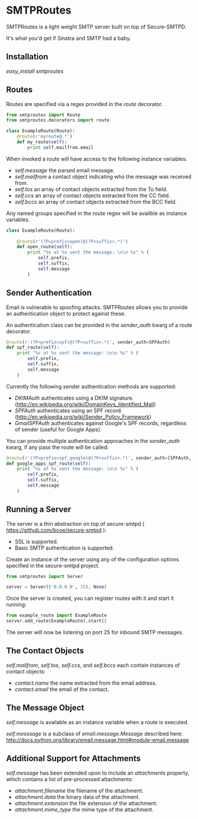 SMTPRoutes
==========

SMTPRoutes is a light weight SMTP server built on top of Secure-SMTPD.

It's what you'd get if Sinatra and SMTP had a baby.

Installation
------------

*easy_install smtproutes*

Routes
------

Routes are specified via a regex provided in the *route* decorator.

```python
from smtproutes import Route
from smtproutes.decorators import route

class ExampleRoute(Route):
	@route(r'myroute@.*')
    def my_route(self):
		print self.mailfrom.email
```

When invoked a route will have access to the following instance variables:

* _self.message_ the parsed email message.
* _self.mailfrom_ a contact object indicating who the message was received from.
* _self.tos_ an array of contact objects extracted from the To field.
* _self.ccs_ an array of contact objects extracted from the CC field.
* _self.bccs_ an array of contact objects extracted from the BCC field.

Any named groups specified in the route regex will be availble as instance variables.

```python
class ExampleRoute(Route):
    
	@route(r'(?P<prefix>open)@(?P<suffix>.*)')
    def open_route(self):
        print "%s at %s sent the message: \n\n %s" % (
            self.prefix,
            self.suffix,
            self.message
        )
```

Sender Authentication
---------------------

Email is vulnerable to spoofing attacks. SMTPRoutes allows you to provide an authentication object to protect against these.

An authentication class can be provided in the *sender_auth* kwarg of a route decorator.

```python
@route(r'(?P<prefix>spf)@(?P<suffix>.*)', sender_auth=SPFAuth)
def spf_route(self):
    print "%s at %s sent the message: \n\n %s" % (
        self.prefix,
        self.suffix,
        self.message
    )
```

Currently the following sender authentication methods are supported:

* _DKIMAuth_ authenticates using a DKIM signature. (http://en.wikipedia.org/wiki/DomainKeys_Identified_Mail)
* _SPFAuth_ authenticates using an SPF record. (http://en.wikipedia.org/wiki/Sender_Policy_Framework)
* _GmailSPFAuth_ authenticates against Google's SPF records, regardless of sender (useful for Google Apps).

You can provide multiple authentication approaches in the *sender_auth* kwarg, if any pass the route will be called:

```python
@route(r'(?P<prefix>spf_google)@(?P<suffix>.*)', sender_auth=[SPFAuth, GmailSPFAuth])
def google_apps_spf_route(self):
    print "%s at %s sent the message: \n\n %s" % (
        self.prefix,
        self.suffix,
        self.message
    )
```

Running a Server
----------------

The server is a thin abstraction on top of secure-smtpd ( https://github.com/bcoe/secure-smtpd ):

* SSL is supported.
* Basic SMTP authentication is supported.

Create an instance of the server using any of the configuration options specified in the secure-smtpd project.

```python
from smtproutes import Server

server = Server(('0.0.0.0', 25), None)
```

Once the server is created, you can register routes with it and start it running:

```python
from example_route import ExampleRoute
server.add_route(ExampleRoute).start()
```

The server will now be listening on port 25 for inbound SMTP messages.

The Contact Objects
-------------------

_self.mailfrom_, _self.tos_, _self.ccs_, and _self.bccs_ each contain instances of contact objects:

* _contact.name_ the name extracted from the email address.
* _contact.email_ the email of the contact.

The Message Object
------------------

*self.message* is available as an instance variable when a route is executed.

*self.messsage* is a subclass of *email.message.Message* described here: http://docs.python.org/library/email.message.html#module-email.message

Additional Support for Attachments
----------------------------------

*self.message* has been extended upon to include an *attachments* property, which contains a list of pre-processed attachments:

* _attachment.filename_ the filename of the attachment.
* _attachment.data_ the binary data of the attachment.
* _attachment.extension_ the file extension of the attachment.
* _attachment.mime_type_ the mime type of the attachment.

